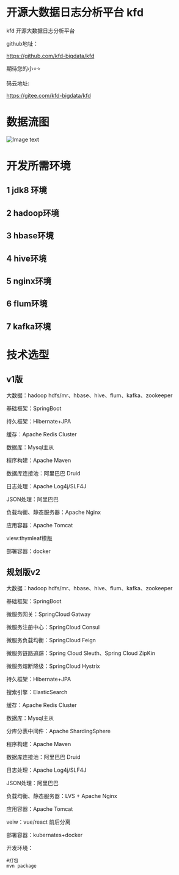 # 开源大数据日志分析平台 kfd

kfd 开源大数据日志分析平台

github地址：

https://github.com/kfd-bigdata/kfd

期待您的小⭐⭐

码云地址:

 https://gitee.com/kfd-bigdata/kfd 

# 数据流图

![Image text](https://dev.tencent.com/u/java_1715656022/p/kfd/git/raw/master/%E6%95%B0%E6%8D%AE%E5%88%86%E6%9E%90%E6%95%B0%E6%8D%AE%E6%B5%81%E5%9B%BE.png)

# 开发所需环境

## 1 jdk8 环境

## 2 hadoop环境

## 3 hbase环境

## 4 hive环境

## 5 nginx环境

## 6 flum环境

## 7 kafka环境

# 技术选型

## v1版

大数据：hadoop hdfs/mr、hbase、hive、flum、kafka、zookeeper

基础框架：SpringBoot

持久框架：Hibernate+JPA

缓存：Apache Redis Cluster

数据库：Mysql主从

程序构建：Apache Maven

数据库连接池：阿里巴巴 Druid

日志处理：Apache Log4j/SLF4J

JSON处理：阿里巴巴

负载均衡、静态服务器：Apache Nginx

应用容器：Apache Tomcat

view:thymleaf模版

部署容器：docker

## 规划版v2

大数据：hadoop hdfs/mr、hbase、hive、flum、kafka、zookeeper

基础框架：SpringBoot

微服务网关：SpringCloud Gatway

微服务注册中心：SpringCloud Consul

微服务负载均衡：SpringCloud Feign

微服务链路追踪：Spring Cloud Sleuth、Spring Cloud ZipKin

微服务熔断降级：SpringCloud Hystrix

持久框架：Hibernate+JPA

搜索引擎：ElasticSearch

缓存：Apache Redis Cluster

数据库：Mysql主从

分库分表中间件：Apache ShardingSphere

程序构建：Apache Maven

数据库连接池：阿里巴巴 Druid

日志处理：Apache Log4j/SLF4J

JSON处理：阿里巴巴

负载均衡、静态服务器：LVS + Apache Nginx

应用容器：Apache Tomcat

veiw：vue/react 前后分离

部署容器：kubernates+docker





开发环境：

```shell
#打包
mvn package

```

 